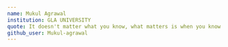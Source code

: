 ```yaml
---
name: Mukul Agrawal
institution: GLA UNIVERSITY
quote: It doesn't matter what you know, what matters is when you know
github_user: Mukul-agrawal
---
```

